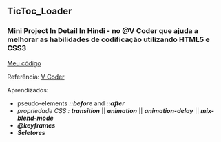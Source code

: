## TicToc_Loader

### Mini Project In Detail In Hindi - no @V Coder que ajuda a melhorar as habilidades de codificação utilizando HTML5 e CSS3

[Meu código](TicToc_Loader)

Referência:
[V Coder](https://youtu.be/lLOVlEXdlfM) 

Aprendizados:

* pseudo-elements   ***::before*** and ***::after***
* *propriedade CSS : **transition***   ||  ***animation***  || ***animation-delay*** || ***mix-blend-mode***
* ***@keyframes***
* ***Seletores***
